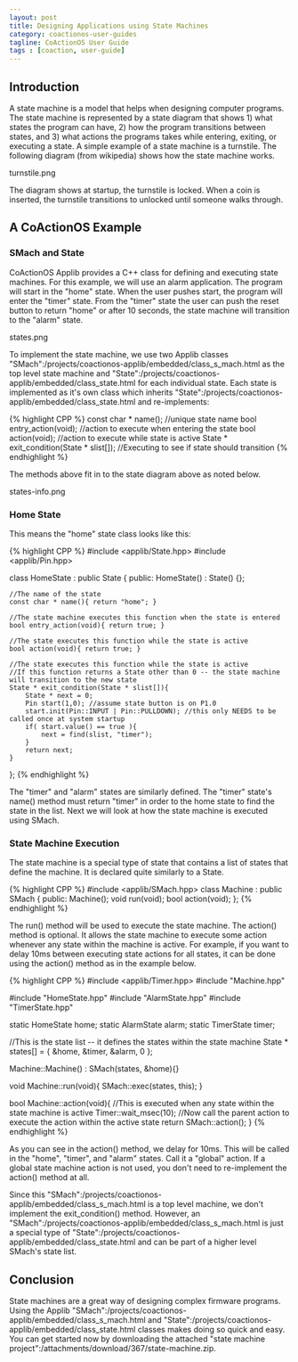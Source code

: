 ```yaml
---
layout: post
title: Designing Applications using State Machines
category: coactionos-user-guides
tagline: CoActionOS User Guide
tags : [coaction, user-guide]
---
```


## Introduction

A state machine is a model that helps when designing computer programs.  The state machine is represented by a state diagram that shows 1) what states the program can have, 2) how the program transitions between states, and 3) what actions the programs takes while entering, exiting, or executing a state.  A simple example of a state machine is a turnstile.  The following diagram (from wikipedia) shows how the state machine works.

turnstile.png

The diagram shows at startup, the turnstile is locked.  When a coin is inserted, the turnstile transitions to unlocked until someone walks through.

## A CoActionOS Example

### SMach and State

CoActionOS Applib provides a C++ class for defining and executing state machines.  For this example, we will use an alarm application.  The program will start in the "home" state.  When the user pushes start, the program will enter the "timer" state.  From the "timer" state the user can push the reset button to return "home" or after 10 seconds, the state machine will transition to the "alarm" state.

states.png

To implement the state machine, we use two Applib classes "SMach":/projects/coactionos-applib/embedded/class_s_mach.html as the top level state machine and "State":/projects/coactionos-applib/embedded/class_state.html for each individual state.  Each state is implemented as it's own class which inherits "State":/projects/coactionos-applib/embedded/class_state.html and re-implements:

{% highlight CPP %}
const char * name();  //unique state name
bool entry_action(void); //action to execute when entering the state
bool action(void); //action to execute while state is active
State * exit_condition(State * slist[]); //Executing to see if state should transition
{% endhighlight %}

The methods above fit in to the state diagram above as noted below.

states-info.png

### Home State

This means the "home" state class looks like this:

{% highlight CPP %}
#include <applib/State.hpp>
#include <applib/Pin.hpp>

class HomeState : public State {
public:
	HomeState() : State() {};

	//The name of the state
	const char * name(){ return "home"; }

	//The state machine executes this function when the state is entered
	bool entry_action(void){ return true; }

	//The state executes this function while the state is active
	bool action(void){ return true; }

	//The state executes this function while the state is active
	//If this function returns a State other than 0 -- the state machine will transition to the new state
	State * exit_condition(State * slist[]){
		State * next = 0;
		Pin start(1,0); //assume state button is on P1.0
		start.init(Pin::INPUT | Pin::PULLDOWN); //this only NEEDS to be called once at system startup
		if( start.value() == true ){
			next = find(slist, "timer");
		}
		return next;
	}
};
{% endhighlight %}

The "timer" and "alarm" states are similarly defined.  The "timer" state's name() method must return "timer" in order to the home state to find the state in the list.  Next we will look at how the state machine is executed using SMach.

###  State Machine Execution

The state machine is a special type of state that contains a list of states that define the machine.  It is declared quite similarly to a State.

{% highlight CPP %}
#include <applib/SMach.hpp>
class Machine : public SMach {
public:
	Machine();
	void run(void);
	bool action(void);
};
{% endhighlight %}

The run() method will be used to execute the state machine.  The action() method is optional.  It allows the state machine to execute some action whenever any state within the machine is active.  For example, if you want to delay 10ms between executing state actions for all states, it can be done using the action() method as in the example below.

{% highlight CPP %}
#include <applib/Timer.hpp>
#include "Machine.hpp"

#include "HomeState.hpp"
#include "AlarmState.hpp"
#include "TimerState.hpp"

static HomeState home;
static AlarmState alarm;
static TimerState timer;

//This is the state list -- it defines the states within the state machine
State * states[] = {
		&home,
		&timer,
		&alarm,
		0
};

Machine::Machine() : SMach(states, &home){}

void Machine::run(void){
	SMach::exec(states, this);
}

bool Machine::action(void){
	//This is executed when any state within the state machine is active
	Timer::wait_msec(10);
	//Now call the parent action to execute the action within the active state
	return SMach::action();
}
{% endhighlight %}

As you can see in the action() method, we delay for 10ms.  This will be called in the "home", "timer", and "alarm" states.  Call it a "global" action.  If a global state machine action is not used, you don't need to re-implement the action() method at all.

Since this "SMach":/projects/coactionos-applib/embedded/class_s_mach.html is a top level machine, we don't implement the exit_condition() method.  However, an "SMach":/projects/coactionos-applib/embedded/class_s_mach.html is just a special type of "State":/projects/coactionos-applib/embedded/class_state.html and can be part of a higher level SMach's state list.

##  Conclusion

State machines are a great way of designing complex firmware programs.  Using the Applib "SMach":/projects/coactionos-applib/embedded/class_s_mach.html and "State":/projects/coactionos-applib/embedded/class_state.html classes makes doing so quick and easy.  You can get started now by downloading the attached "state machine project":/attachments/download/367/state-machine.zip.